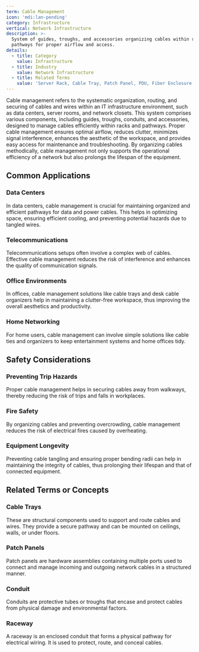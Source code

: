 ```yaml
---
term: Cable Management
icon: 'mdi:lan-pending'
category: Infrastructure
vertical: Network Infrastructure
description: >-
  System of guides, troughs, and accessories organizing cables within racks and
  pathways for proper airflow and access.
details:
  - title: Category
    value: Infrastructure
  - title: Industry
    value: Network Infrastructure
  - title: Related Terms
    value: 'Server Rack, Cable Tray, Patch Panel, PDU, Fiber Enclosure'
---
```

Cable management refers to the systematic organization, routing, and securing of cables and wires within an IT infrastructure environment, such as data centers, server rooms, and network closets. This system comprises various components, including guides, troughs, conduits, and accessories, designed to manage cables efficiently within racks and pathways. Proper cable management ensures optimal airflow, reduces clutter, minimizes signal interference, enhances the aesthetic of the workspace, and provides easy access for maintenance and troubleshooting. By organizing cables methodically, cable management not only supports the operational efficiency of a network but also prolongs the lifespan of the equipment.

## Common Applications

### Data Centers
In data centers, cable management is crucial for maintaining organized and efficient pathways for data and power cables. This helps in optimizing space, ensuring efficient cooling, and preventing potential hazards due to tangled wires.

### Telecommunications
Telecommunications setups often involve a complex web of cables. Effective cable management reduces the risk of interference and enhances the quality of communication signals.

### Office Environments
In offices, cable management solutions like cable trays and desk cable organizers help in maintaining a clutter-free workspace, thus improving the overall aesthetics and productivity.

### Home Networking
For home users, cable management can involve simple solutions like cable ties and organizers to keep entertainment systems and home offices tidy.

## Safety Considerations

### Preventing Trip Hazards
Proper cable management helps in securing cables away from walkways, thereby reducing the risk of trips and falls in workplaces.

### Fire Safety
By organizing cables and preventing overcrowding, cable management reduces the risk of electrical fires caused by overheating.

### Equipment Longevity
Preventing cable tangling and ensuring proper bending radii can help in maintaining the integrity of cables, thus prolonging their lifespan and that of connected equipment.

## Related Terms or Concepts

### Cable Trays
These are structural components used to support and route cables and wires. They provide a secure pathway and can be mounted on ceilings, walls, or under floors.

### Patch Panels
Patch panels are hardware assemblies containing multiple ports used to connect and manage incoming and outgoing network cables in a structured manner.

### Conduit
Conduits are protective tubes or troughs that encase and protect cables from physical damage and environmental factors.

### Raceway
A raceway is an enclosed conduit that forms a physical pathway for electrical wiring. It is used to protect, route, and conceal cables.
